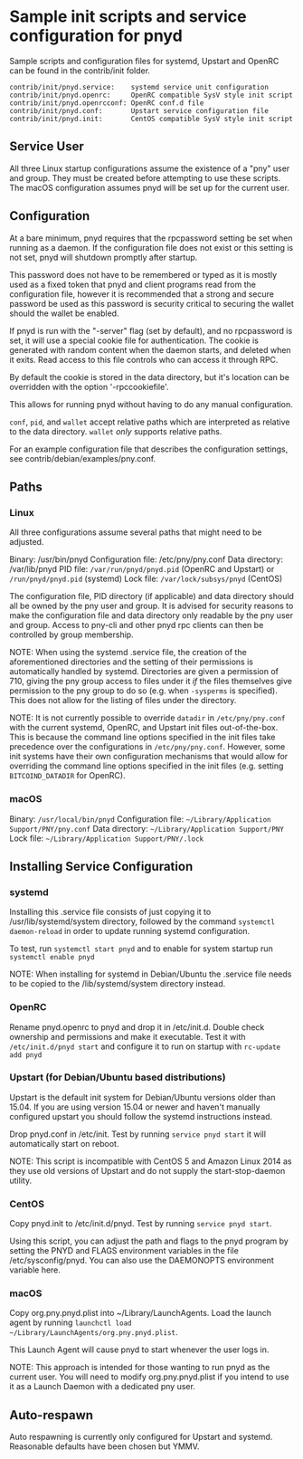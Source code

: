 Sample init scripts and service configuration for pnyd
==========================================================

Sample scripts and configuration files for systemd, Upstart and OpenRC
can be found in the contrib/init folder.

    contrib/init/pnyd.service:    systemd service unit configuration
    contrib/init/pnyd.openrc:     OpenRC compatible SysV style init script
    contrib/init/pnyd.openrcconf: OpenRC conf.d file
    contrib/init/pnyd.conf:       Upstart service configuration file
    contrib/init/pnyd.init:       CentOS compatible SysV style init script

Service User
---------------------------------

All three Linux startup configurations assume the existence of a "pny" user
and group.  They must be created before attempting to use these scripts.
The macOS configuration assumes pnyd will be set up for the current user.

Configuration
---------------------------------

At a bare minimum, pnyd requires that the rpcpassword setting be set
when running as a daemon.  If the configuration file does not exist or this
setting is not set, pnyd will shutdown promptly after startup.

This password does not have to be remembered or typed as it is mostly used
as a fixed token that pnyd and client programs read from the configuration
file, however it is recommended that a strong and secure password be used
as this password is security critical to securing the wallet should the
wallet be enabled.

If pnyd is run with the "-server" flag (set by default), and no rpcpassword is set,
it will use a special cookie file for authentication. The cookie is generated with random
content when the daemon starts, and deleted when it exits. Read access to this file
controls who can access it through RPC.

By default the cookie is stored in the data directory, but it's location can be overridden
with the option '-rpccookiefile'.

This allows for running pnyd without having to do any manual configuration.

`conf`, `pid`, and `wallet` accept relative paths which are interpreted as
relative to the data directory. `wallet` *only* supports relative paths.

For an example configuration file that describes the configuration settings,
see contrib/debian/examples/pny.conf.

Paths
---------------------------------

### Linux

All three configurations assume several paths that might need to be adjusted.

Binary:              /usr/bin/pnyd
Configuration file:  /etc/pny/pny.conf
Data directory:      /var/lib/pnyd
PID file:            `/var/run/pnyd/pnyd.pid` (OpenRC and Upstart) or `/run/pnyd/pnyd.pid` (systemd)
Lock file:           `/var/lock/subsys/pnyd` (CentOS)

The configuration file, PID directory (if applicable) and data directory
should all be owned by the pny user and group.  It is advised for security
reasons to make the configuration file and data directory only readable by the
pny user and group.  Access to pny-cli and other pnyd rpc clients
can then be controlled by group membership.

NOTE: When using the systemd .service file, the creation of the aforementioned
directories and the setting of their permissions is automatically handled by
systemd. Directories are given a permission of 710, giving the pny group
access to files under it _if_ the files themselves give permission to the
pny group to do so (e.g. when `-sysperms` is specified). This does not allow
for the listing of files under the directory.

NOTE: It is not currently possible to override `datadir` in
`/etc/pny/pny.conf` with the current systemd, OpenRC, and Upstart init
files out-of-the-box. This is because the command line options specified in the
init files take precedence over the configurations in
`/etc/pny/pny.conf`. However, some init systems have their own
configuration mechanisms that would allow for overriding the command line
options specified in the init files (e.g. setting `BITCOIND_DATADIR` for
OpenRC).

### macOS

Binary:              `/usr/local/bin/pnyd`
Configuration file:  `~/Library/Application Support/PNY/pny.conf`
Data directory:      `~/Library/Application Support/PNY`
Lock file:           `~/Library/Application Support/PNY/.lock`

Installing Service Configuration
-----------------------------------

### systemd

Installing this .service file consists of just copying it to
/usr/lib/systemd/system directory, followed by the command
`systemctl daemon-reload` in order to update running systemd configuration.

To test, run `systemctl start pnyd` and to enable for system startup run
`systemctl enable pnyd`

NOTE: When installing for systemd in Debian/Ubuntu the .service file needs to be copied to the /lib/systemd/system directory instead.

### OpenRC

Rename pnyd.openrc to pnyd and drop it in /etc/init.d.  Double
check ownership and permissions and make it executable.  Test it with
`/etc/init.d/pnyd start` and configure it to run on startup with
`rc-update add pnyd`

### Upstart (for Debian/Ubuntu based distributions)

Upstart is the default init system for Debian/Ubuntu versions older than 15.04. If you are using version 15.04 or newer and haven't manually configured upstart you should follow the systemd instructions instead.

Drop pnyd.conf in /etc/init.  Test by running `service pnyd start`
it will automatically start on reboot.

NOTE: This script is incompatible with CentOS 5 and Amazon Linux 2014 as they
use old versions of Upstart and do not supply the start-stop-daemon utility.

### CentOS

Copy pnyd.init to /etc/init.d/pnyd. Test by running `service pnyd start`.

Using this script, you can adjust the path and flags to the pnyd program by
setting the PNYD and FLAGS environment variables in the file
/etc/sysconfig/pnyd. You can also use the DAEMONOPTS environment variable here.

### macOS

Copy org.pny.pnyd.plist into ~/Library/LaunchAgents. Load the launch agent by
running `launchctl load ~/Library/LaunchAgents/org.pny.pnyd.plist`.

This Launch Agent will cause pnyd to start whenever the user logs in.

NOTE: This approach is intended for those wanting to run pnyd as the current user.
You will need to modify org.pny.pnyd.plist if you intend to use it as a
Launch Daemon with a dedicated pny user.

Auto-respawn
-----------------------------------

Auto respawning is currently only configured for Upstart and systemd.
Reasonable defaults have been chosen but YMMV.
